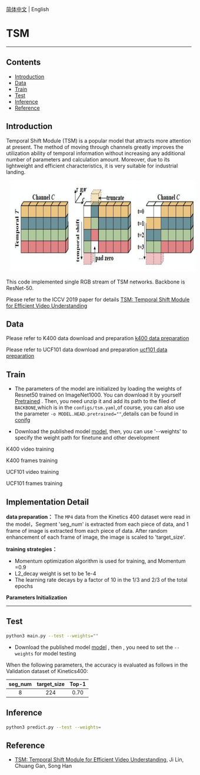 [简体中文](../../../zh-CN/model_zoo/recognition/tsm.md) | English

# TSM

---
## Contents

- [Introduction](#Introduction)
- [Data](#Data)
- [Train](#Train)
- [Test](#Test)
- [Inference](#Inference)
- [Reference](#Reference)


## Introduction

Temporal Shift Module (TSM) is a popular model that attracts more attention at present. 
The method of moving through channels greatly improves the utilization ability of temporal information without increasing any additional number of parameters and calculation amount. 
Moreover, due to its lightweight and efficient characteristics, it is very suitable for industrial landing.

<div align="center">
<img src="../../../images/tsm_architecture.png" height=250 width=700 hspace='10'/> <br />
</div>

This code implemented single RGB stream of TSM networks. Backbone is ResNet-50.

Please refer to the ICCV 2019 paper for details [TSM: Temporal Shift Module for Efficient Video Understanding](https://arxiv.org/pdf/1811.08383.pdf)

## Data

Please refer to K400 data download and preparation [k400 data preparation](../../dataset/K400.md)

Please refer to UCF101 data download and preparation [ucf101 data preparation](../../dataset/ucf101.md)


## Train

- The parameters of the model are initialized by loading the weights of Resnet50 trained on ImageNet1000. You can download it by yourself 
[Pretrained](https://paddlemodels.bj.bcebos.com/video_classification/ResNet50_pretrained.tar.gz) . Then, you need unzip it and add its path to the filed of `BACKBONE`,which is in the `configs/tsm.yaml`,of course,
you can also use the parameter `-o MODEL.HEAD.pretrained=""`,details can be found in [conifg](../../config.md)

- Download the published model [model](https://paddlemodels.bj.bcebos.com/video_classification/TSM.pdparams), then, you can use '--weights' to specify the weight path for finetune and other development

K400 video training

K400 frames training

UCF101 video training

UCF101 frames training

## Implementation Detail

**data preparation：** The `MP4` data from the Kinetics 400 dataset were read in the model，Segment 'seg_num' is extracted from each piece of data, and 1 frame of image is extracted from each piece of data. After random enhancement of each frame of image, the image is scaled to 'target_size'.

**training strategies：**

*  Momentum optimization algorithm is used for training, and Momentum =0.9
*  L2_decay weight is set to be 1e-4
*  The learning rate decays by  a factor of 10 in the 1/3 and 2/3 of the total epochs

**Parameters Initialization**

****

## Test

```bash
python3 main.py --test --weights=""
```

- Download the published model [model](https://paddlemodels.bj.bcebos.com/video_classification/TSM.pdparams) , then , you need to set the `--weights` for model testing


When the following parameters, the accuracy is evaluated as follows in the Validation dataset of Kinetics400:

| seg\_num | target\_size | Top-1 |
| :------: | :----------: | :----: |
| 8 | 224 | 0.70 |

## Inference

```bash
python3 predict.py --test --weights=
```

## Reference

- [TSM: Temporal Shift Module for Efficient Video Understanding](https://arxiv.org/pdf/1811.08383.pdf), Ji Lin, Chuang Gan, Song Han
